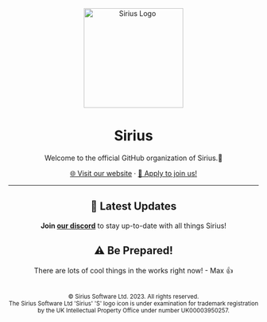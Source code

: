 <div align="center">
  <img src="" alt="Sirius Logo" width="200"/>

  <h1>Sirius</h1>

  <p>Welcome to the official GitHub organization of Sirius.🌌</p>

  <a href="https://sirius.menu">🌐 Visit our website</a> · 
  <a href="https://apply.sirius.menu/">🚀 Apply to join us!</a>

  <hr>
  
  ## 🌠 Latest Updates
  **Join [our discord](https://discord.gg/sirius)** to stay up-to-date with all things Sirius!

  ## ⚠️ Be Prepared!
  There are lots of cool things in the works right now! - Max 👍

  <br>
  <sub>© Sirius Software Ltd. 2023. All rights reserved.</sub><br>
  <sub>The Sirius Software Ltd 'Sirius' 'S' logo icon is under examination for trademark registration by the UK Intellectual Property Office under number UK00003950257.</sub>
</div>

